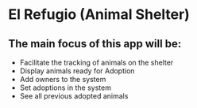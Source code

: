 # El Refugio (Animal Shelter)

## The main focus of this app will be:
- Facilitate the tracking of animals on the shelter
- Display animals ready for Adoption
- Add owners to the system
- Set adoptions in the system
- See all previous adopted animals

